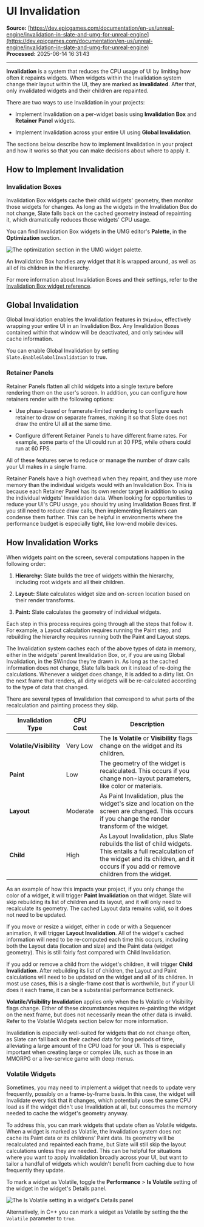 # UI Invalidation

**Source:** [https://dev.epicgames.com/documentation/en-us/unreal-engine/invalidation-in-slate-and-umg-for-unreal-engine](https://dev.epicgames.com/documentation/en-us/unreal-engine/invalidation-in-slate-and-umg-for-unreal-engine)  
**Processed:** 2025-06-14 16:31:43

---

**Invalidation** is a system that reduces the CPU usage of UI by limiting how often it repaints widgets. When widgets within the Invalidation system change their layout within the UI, they are marked as **invalidated**. After that, only invalidated widgets and their children are repainted.

There are two ways to use Invalidation in your projects:

-   Implement Invalidation on a per-widget basis using **Invalidation Box** and **Retainer Panel** widgets.
    
-   Implement Invalidation across your entire UI using **Global Invalidation**.
    

The sections below describe how to implement Invalidation in your project and how it works so that you can make decisions about where to apply it.

## How to Implement Invalidation

### Invalidation Boxes

Invalidation Box widgets cache their child widgets' geometry, then monitor those widgets for changes. As long as the widgets in the Invalidation Box do not change, Slate falls back on the cached geometry instead of repainting it, which dramatically reduces those widgets' CPU usage.

You can find Invalidation Box widgets in the UMG editor's **Palette**, in the **Optimization** section.

![The optimization section in the UMG widget palette.](https://d1iv7db44yhgxn.cloudfront.net/documentation/images/1b860b4f-fe48-4b13-97b3-c0839abd4e48/optimizationsection.png)

An Invalidation Box handles any widget that it is wrapped around, as well as all of its children in the Hierarchy.

For more information about Invalidation Boxes and their settings, refer to the [Invalidation Box widget reference](/documentation/en-us/unreal-engine/using-the-invalidation-box-for-umg-in-unreal-engine).

## Global Invalidation

Global Invalidation enables the Invalidation features in `SWindow`, effectively wrapping your entire UI in an Invalidation Box. Any Invalidation Boxes contained within that window will be deactivated, and only `SWindow` will cache information.

You can enable Global Invalidation by setting `Slate.EnableGlobalInvalidation` to true.

### Retainer Panels

Retainer Panels flatten all child widgets into a single texture before rendering them on the user's screen. In addition, you can configure how retainers render with the following options:

-   Use phase-based or framerate-limited rendering to configure each retainer to draw on separate frames, making it so that Slate does not draw the entire UI all at the same time.
    
-   Configure different Retainer Panels to have different frame rates. For example, some parts of the UI could run at 30 FPS, while others could run at 60 FPS.
    

All of these features serve to reduce or manage the number of draw calls your UI makes in a single frame.

Retainer Panels have a high overhead when they repaint, and they use more memory than the individual widgets would with an Invalidation Box. This is because each Retainer Panel has its own render target in addition to using the individual widgets' Invalidation data. When looking for opportunities to reduce your UI's CPU usage, you should try using Invalidation Boxes first. If you still need to reduce draw calls, then implementing Retainers can condense them further. This can be helpful in environments where the performance budget is especially tight, like low-end mobile devices.

## How Invalidation Works

When widgets paint on the screen, several computations happen in the following order:

1.  **Hierarchy:** Slate builds the tree of widgets within the hierarchy, including root widgets and all their children.
    
2.  **Layout:** Slate calculates widget size and on-screen location based on their render transforms.
    
3.  **Paint:** Slate calculates the geometry of individual widgets.
    

Each step in this process requires going through all the steps that follow it. For example, a Layout calculation requires running the Paint step, and rebuilding the hierarchy requires running both the Paint and Layout steps.

The Invalidation system caches each of the above types of data in memory, either in the widgets' parent Invalidation Box, or, if you are using Global Invalidation, in the SWindow they're drawn in. As long as the cached information does not change, Slate falls back on it instead of re-doing the calculations. Whenever a widget does change, it is added to a dirty list. On the next frame that renders, all dirty widgets will be re-calculated according to the type of data that changed.

There are several types of Invalidation that correspond to what parts of the recalculation and painting process they skip.

| **Invalidation Type** | **CPU Cost** | **Description** |
| --- | --- | --- |
| **Volatile/Visibility** | Very Low | The **Is Volatile** or **Visibility** flags change on the widget and its children. |
| **Paint** | Low | The geometry of the widget is recalculated. This occurs if you change non-layout parameters, like color or materials. |
| **Layout** | Moderate | As Paint Invalidation, plus the widget's size and location on the screen are changed. This occurs if you change the render transform of the widget. |
| **Child** | High | As Layout Invalidation, plus Slate rebuilds the list of child widgets. This entails a full recalculation of the widget and its children, and it occurs if you add or remove children from the widget. |

As an example of how this impacts your project, if you only change the color of a widget, it will trigger **Paint Invalidation** on that widget. Slate will skip rebuilding its list of children and its layout, and it will only need to recalculate its geometry. The cached Layout data remains valid, so it does not need to be updated.

If you move or resize a widget, either in code or with a Sequencer animation, it will trigger **Layout Invalidation**. All of the widget's cached information will need to be re-computed each time this occurs, including both the Layout data (location and size) and the Paint data (widget geometry). This is still fairly fast compared with Child Invalidation.

If you add or remove a child from the widget's children, it will trigger **Child Invalidation**. After rebuilding its list of children, the Layout and Paint calculations will need to be updated on the widget and all of its children. In most use cases, this is a single-frame cost that is worthwhile, but if your UI does it each frame, it can be a substantial performance bottleneck.

**Volatile/Visibility Invalidation** applies only when the Is Volatile or Visibility flags change. Either of these circumstances requires re-painting the widget on the next frame, but does not necessarily mean the other data is invalid. Refer to the Volatile Widgets section below for more information.

Invalidation is especially well-suited for widgets that do not change often, as Slate can fall back on their cached data for long periods of time, alleviating a large amount of the CPU load for your UI. This is especially important when creating large or complex UIs, such as those in an MMORPG or a live-service game with deep menus.

### Volatile Widgets

Sometimes, you may need to implement a widget that needs to update very frequently, possibly on a frame-by-frame basis. In this case, the widget will Invalidate every tick that it changes, which potentially uses the same CPU load as if the widget didn't use Invalidation at all, but consumes the memory needed to cache the widget's geometry anyway.

To address this, you can mark widgets that update often as Volatile widgets. When a widget is marked as Volatile, the Invalidation system does not cache its Paint data or its childrens' Paint data. Its geometry will be recalculated and repainted each frame, but Slate will still skip the layout calculations unless they are needed. This can be helpful for situations where you want to apply Invalidation broadly across your UI, but want to tailor a handful of widgets which wouldn't benefit from caching due to how frequently they update.

To mark a widget as Volatile, toggle the **Performance** > **Is Volatile** setting of the widget in the widget's Details panel.

![The Is Volatile setting in a widget's Details panel](https://d1iv7db44yhgxn.cloudfront.net/documentation/images/3d99d26b-77cb-4a35-9d2a-e6f7f8e69e0f/volatilesetting.png)

Alternatively, in C++ you can mark a widget as Volatile by setting the the `Volatile` parameter to `true`.